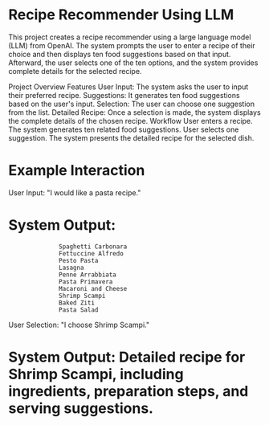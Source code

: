 # Recipe Recommender Using LLM
This project creates a recipe recommender using a large language model (LLM) from OpenAI. The system prompts the user to enter a recipe of their choice and then displays ten food suggestions based on that input. Afterward, the user selects one of the ten options, and the system provides complete details for the selected recipe.

Project Overview
Features
User Input: The system asks the user to input their preferred recipe.
Suggestions: It generates ten food suggestions based on the user's input.
Selection: The user can choose one suggestion from the list.
Detailed Recipe: Once a selection is made, the system displays the complete details of the chosen recipe.
Workflow
User enters a recipe.
The system generates ten related food suggestions.
User selects one suggestion.
The system presents the detailed recipe for the selected dish.

# Example Interaction
User Input: "I would like a pasta recipe."

# System Output:

                  Spaghetti Carbonara
                  Fettuccine Alfredo
                  Pesto Pasta
                  Lasagna
                  Penne Arrabbiata
                  Pasta Primavera
                  Macaroni and Cheese
                  Shrimp Scampi
                  Baked Ziti
                  Pasta Salad
User Selection: "I choose Shrimp Scampi."

# System Output: Detailed recipe for Shrimp Scampi, including ingredients, preparation steps, and serving suggestions.
